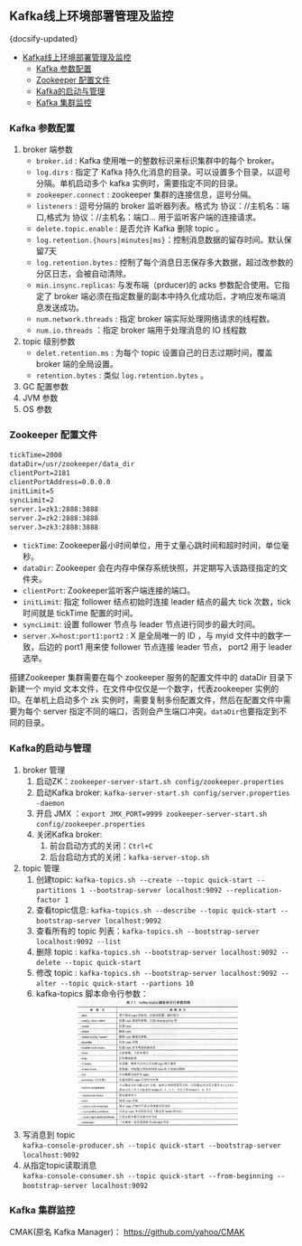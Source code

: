 ## Kafka线上环境部署管理及监控
{docsify-updated}

- [Kafka线上环境部署管理及监控](#kafka线上环境部署管理及监控)
	- [Kafka 参数配置](#kafka-参数配置)
	- [Zookeeper 配置文件](#zookeeper-配置文件)
	- [Kafka的启动与管理](#kafka的启动与管理)
	- [Kafka 集群监控](#kafka-集群监控)


### Kafka 参数配置
1. broker 端参数  
   + `broker.id` : Kafka 使用唯一的整数标识来标识集群中的每个 broker。
   + `log.dirs` : 指定了 Kafka 持久化消息的目录。可以设置多个目录，以逗号分隔。单机启动多个 kafka 实例时，需要指定不同的目录。
   + `zookeeper.connect` : zookeeper 集群的连接信息，逗号分隔。
   + `listeners` : 逗号分隔的 broker 监听器列表。格式为 协议：//主机名：端口,格式为 协议：//主机名：端口... 用于监听客户端的连接请求。
   + `delete.topic.enable` : 是否允许 Kafka 删除 topic 。
   + `log.retention.{hours|minutes|ms}`：控制消息数据的留存时间。默认保留7天
   + `log.retention.bytes` : 控制了每个消息日志保存多大数据，超过改参数的分区日志，会被自动清除。
   + `min.insync.replicas`: 与发布端（prducer)的 acks 参数配合使用。它指定了 broker 端必须在指定数量的副本中持久化成功后，才响应发布端消息发送成功。
   + `num.network.threads` : 指定 broker 端实际处理网络请求的线程数。
   + `num.io.threads` ：指定 broker 端用于处理消息的 IO 线程数
2. topic 级别参数  
   + `delet.retention.ms` : 为每个 topic 设置自己的日志过期时间，覆盖 broker 端的全局设置。
   + `retention.bytes` : 类似 `log.retention.bytes` 。
3. GC 配置参数
4. JVM 参数
5. OS 参数

### Zookeeper 配置文件
```
tickTime=2000
dataDir=/usr/zookeeper/data_dir
clientPort=2181
clientPortAddress=0.0.0.0
initLimit=5
syncLimit=2
server.1=zk1:2888:3888
server.2=zk2:2888:3888
server.3=zk3:2888:3888
```

+ `tickTime`: Zookeeper最小时间单位，用于丈量心跳时间和超时时间，单位毫秒。
+ `dataDir`: Zookeeper 会在内存中保存系统快照，并定期写入该路径指定的文件夹。
+ `clientPort`: Zookeeper监听客户端连接的端口。
+ `initLimit`: 指定 follower 结点初始时连接 leader 结点的最大 tick 次数，tick 时间就是 tickTime 配置的时间。
+ `syncLimit`: 设置 follower 节点与 leader 节点进行同步的最大时间。
+ `server.X=host:port1:port2` : X 是全局唯一的 ID ，与 myid 文件中的数字一致，后边的 port1 用来使 follower 节点连接 leader 节点， port2 用于 leader 选举。

搭建Zookeeper 集群需要在每个 zookeeper 服务的配置文件中的 dataDir 目录下新建一个 myid 文本文件，在文件中仅仅是一个数字，代表zookeeper 实例的ID。在单机上启动多个 zk 实例时，需要复制多份配置文件，然后在配置文件中需要为每个 server 指定不同的端口，否则会产生端口冲突。`dataDir`也要指定到不同的目录。

### Kafka的启动与管理
1. broker 管理  
   1. 启动ZK：`zookeeper-server-start.sh config/zookeeper.properties`
   2. 启动Kafka broker: `kafka-server-start.sh config/server.properties -daemon`
   3. 开启 JMX ：`export JMX_PORT=9999 zookeeper-server-start.sh config/zookeeper.properties`
   4. 关闭Kafka broker:  
      1. 前台启动方式的关闭：`Ctrl+C`
      2. 后台启动方式的关闭：`kafka-server-stop.sh`
2. topic 管理
   1. 创建topic: `kafka-topics.sh --create --topic quick-start --partitions 1 --bootstrap-server localhost:9092 --replication-factor 1`
   2. 查看topic信息: `kafka-topics.sh --describe --topic quick-start --bootstrap-server localhost:9092`
   3. 查看所有的 topic 列表：`kafka-topics.sh --bootstrap-server localhost:9092 --list`
   4. 删除 topic : `kafka-topics.sh --bootstrap-server localhost:9092 --delete --topic quick-start`
   5. 修改 topic : `kafka-topics.sh --bootstrap-server localhost:9092 --alter --topic quick-start --partions 10`
   6. kafka-topics 脚本命令行参数：
   <center><img src="pics/kafka-topics.png" alt="" width="60%"></center>
3. 写消息到 topic  
    `kafka-console-producer.sh --topic quick-start --bootstrap-server localhost:9092`
4. 从指定topic读取消息  
   `kafka-console-consumer.sh --topic quick-start --from-beginning --bootstrap-server localhost:9092`

### Kafka 集群监控
CMAK(原名 Kafka Manager)：
https://github.com/yahoo/CMAK